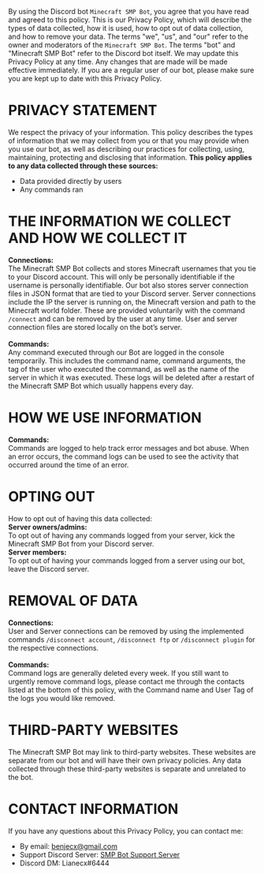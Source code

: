 By using the Discord bot `Minecraft SMP Bot`, you agree that you have read and agreed to this policy.
This is our Privacy Policy, which will describe the types of data collected, how it is used, how to opt out of data collection, and how to remove your data.
The terms "we", "us", and "our" refer to the owner and moderators of the `Minecraft SMP Bot`. The terms "bot" and "Minecraft SMP Bot" refer to the Discord bot itself.
We may update this Privacy Policy at any time. Any changes that are made will be made effective immediately. If you are a regular user of our bot, please make sure you are kept up to date with this Privacy Policy.


# PRIVACY STATEMENT
We respect the privacy of your information. This policy describes the types of information that we may collect from you or that you may provide when you use our bot, as well as describing our practices for collecting, using, maintaining, protecting and disclosing that information.
**This policy applies to any data collected through these sources:**
- Data provided directly by users
- Any commands ran

# THE INFORMATION WE COLLECT AND HOW WE COLLECT IT
**Connections:**<br>
The Minecraft SMP Bot collects and stores Minecraft usernames that you tie to your Discord account. This will only be personally identifiable if the username is personally identifiable. 
Our bot also stores server connection files in JSON format that are tied to your Discord server. Server connections include the IP the server is running on, the Minecraft version and path to the Minecraft world folder.
These are provided voluntarily with the command `/connect` and can be removed by the user at any time. User and server connection files are stored locally on the bot’s server.
<br><br>**Commands:**<br>
Any command executed through our Bot are logged in the console temporarily. This includes the command name, command arguments, the tag of the user who executed the command, as well as the name of the server in which it was executed. These logs will be deleted after a restart of the Minecraft SMP Bot which usually happens every day.

# HOW WE USE INFORMATION
**Commands:**<br>
Commands are logged to help track error messages and bot abuse. When an error occurs, the command logs can be used to see the activity that occurred around the time of an error.

# OPTING OUT
How to opt out of having this data collected:
<br>**Server owners/admins:**<br>
To opt out of having any commands logged from your server, kick the Minecraft SMP Bot from your Discord server.
<br>**Server members:**<br>
To opt out of having your commands logged from a server using our bot, leave the Discord server.

# REMOVAL OF DATA
**Connections:**<br>
User and Server connections can be removed by using the implemented commands `/disconnect account`, `/disconnect ftp` or `/disconnect plugin` for the respective connections.
<br><br>**Commands:**<br>
Command logs are generally deleted every week. If you still want to urgently remove command logs, please contact me through the contacts listed at the bottom of this policy, with the Command name and User Tag of the logs you would like removed.

# THIRD-PARTY WEBSITES
The Minecraft SMP Bot may link to third-party websites. These websites are separate from our bot and will have their own privacy policies. Any data collected through these third-party websites is separate and unrelated to the bot.

# CONTACT INFORMATION
If you have any questions about this Privacy Policy, you can contact me:
- By email: [benjecx@gmail.com](mailto:benjecx@gmail.com)
- Support Discord Server: [SMP Bot Support Server](https://discord.gg/rX36kZUGNK)
- Discord DM: Lianecx#6444
